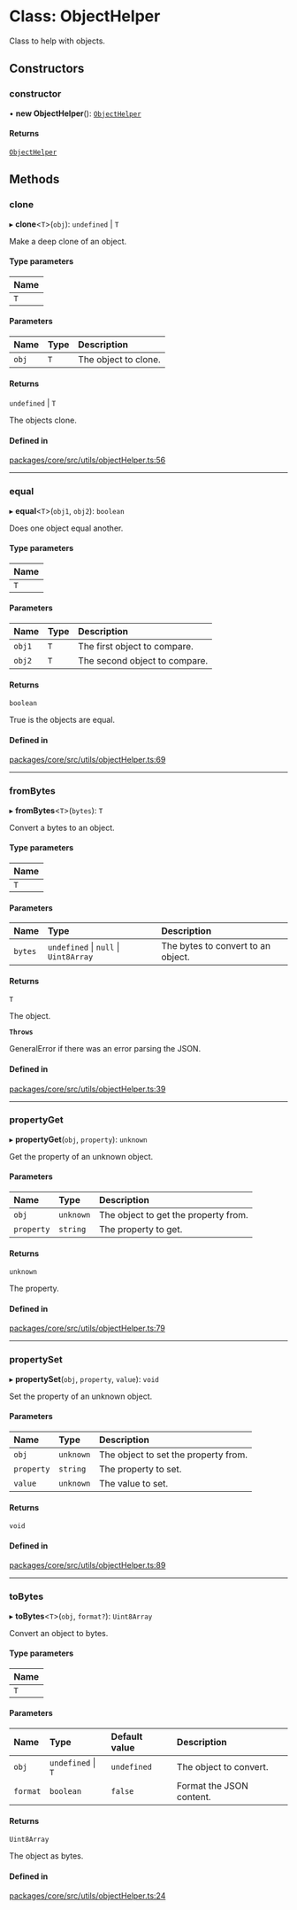 # Class: ObjectHelper

Class to help with objects.

## Constructors

### constructor

• **new ObjectHelper**(): [`ObjectHelper`](ObjectHelper.md)

#### Returns

[`ObjectHelper`](ObjectHelper.md)

## Methods

### clone

▸ **clone**\<`T`\>(`obj`): `undefined` \| `T`

Make a deep clone of an object.

#### Type parameters

| Name |
| :------ |
| `T` |

#### Parameters

| Name | Type | Description |
| :------ | :------ | :------ |
| `obj` | `T` | The object to clone. |

#### Returns

`undefined` \| `T`

The objects clone.

#### Defined in

[packages/core/src/utils/objectHelper.ts:56](https://github.com/gtscio/framework/blob/ed1186b/packages/core/src/utils/objectHelper.ts#L56)

___

### equal

▸ **equal**\<`T`\>(`obj1`, `obj2`): `boolean`

Does one object equal another.

#### Type parameters

| Name |
| :------ |
| `T` |

#### Parameters

| Name | Type | Description |
| :------ | :------ | :------ |
| `obj1` | `T` | The first object to compare. |
| `obj2` | `T` | The second object to compare. |

#### Returns

`boolean`

True is the objects are equal.

#### Defined in

[packages/core/src/utils/objectHelper.ts:69](https://github.com/gtscio/framework/blob/ed1186b/packages/core/src/utils/objectHelper.ts#L69)

___

### fromBytes

▸ **fromBytes**\<`T`\>(`bytes`): `T`

Convert a bytes to an object.

#### Type parameters

| Name |
| :------ |
| `T` |

#### Parameters

| Name | Type | Description |
| :------ | :------ | :------ |
| `bytes` | `undefined` \| ``null`` \| `Uint8Array` | The bytes to convert to an object. |

#### Returns

`T`

The object.

**`Throws`**

GeneralError if there was an error parsing the JSON.

#### Defined in

[packages/core/src/utils/objectHelper.ts:39](https://github.com/gtscio/framework/blob/ed1186b/packages/core/src/utils/objectHelper.ts#L39)

___

### propertyGet

▸ **propertyGet**(`obj`, `property`): `unknown`

Get the property of an unknown object.

#### Parameters

| Name | Type | Description |
| :------ | :------ | :------ |
| `obj` | `unknown` | The object to get the property from. |
| `property` | `string` | The property to get. |

#### Returns

`unknown`

The property.

#### Defined in

[packages/core/src/utils/objectHelper.ts:79](https://github.com/gtscio/framework/blob/ed1186b/packages/core/src/utils/objectHelper.ts#L79)

___

### propertySet

▸ **propertySet**(`obj`, `property`, `value`): `void`

Set the property of an unknown object.

#### Parameters

| Name | Type | Description |
| :------ | :------ | :------ |
| `obj` | `unknown` | The object to set the property from. |
| `property` | `string` | The property to set. |
| `value` | `unknown` | The value to set. |

#### Returns

`void`

#### Defined in

[packages/core/src/utils/objectHelper.ts:89](https://github.com/gtscio/framework/blob/ed1186b/packages/core/src/utils/objectHelper.ts#L89)

___

### toBytes

▸ **toBytes**\<`T`\>(`obj`, `format?`): `Uint8Array`

Convert an object to bytes.

#### Type parameters

| Name |
| :------ |
| `T` |

#### Parameters

| Name | Type | Default value | Description |
| :------ | :------ | :------ | :------ |
| `obj` | `undefined` \| `T` | `undefined` | The object to convert. |
| `format` | `boolean` | `false` | Format the JSON content. |

#### Returns

`Uint8Array`

The object as bytes.

#### Defined in

[packages/core/src/utils/objectHelper.ts:24](https://github.com/gtscio/framework/blob/ed1186b/packages/core/src/utils/objectHelper.ts#L24)
